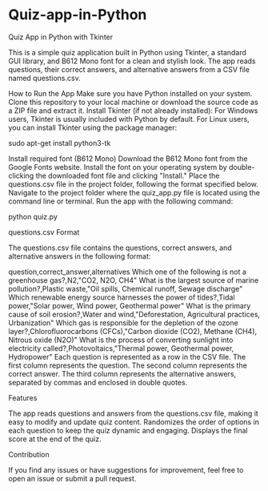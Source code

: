 # Quiz-app-in-Python
Quiz App in Python with Tkinter


This is a simple quiz application built in Python using Tkinter, a standard GUI library, and B612 Mono font for a clean and stylish look. The app reads questions, their correct answers, and alternative answers from a CSV file named questions.csv.

How to Run the App
Make sure you have Python installed on your system.
Clone this repository to your local machine or download the source code as a ZIP file and extract it.
Install Tkinter (if not already installed):
For Windows users, Tkinter is usually included with Python by default.
For Linux users, you can install Tkinter using the package manager:

sudo apt-get install python3-tk

Install required font (B612 Mono)
Download the B612 Mono font from the Google Fonts website.
Install the font on your operating system by double-clicking the downloaded font file and clicking "Install."
Place the questions.csv file in the project folder, following the format specified below.
Navigate to the project folder where the quiz_app.py file is located using the command line or terminal.
Run the app with the following command:

python quiz.py

questions.csv Format

The questions.csv file contains the questions, correct answers, and alternative answers in the following format:

question,correct_answer,alternatives
Which one of the following is not a greenhouse gas?,N2,"CO2, N2O, CH4"
What is the largest source of marine pollution?,Plastic waste,"Oil spills, Chemical runoff, Sewage discharge"
Which renewable energy source harnesses the power of tides?,Tidal power,"Solar power, Wind power, Geothermal power"
What is the primary cause of soil erosion?,Water and wind,"Deforestation, Agricultural practices, Urbanization"
Which gas is responsible for the depletion of the ozone layer?,Chlorofluorocarbons (CFCs),"Carbon dioxide (CO2), Methane (CH4), Nitrous oxide (N2O)"
What is the process of converting sunlight into electricity called?,Photovoltaics,"Thermal power, Geothermal power, Hydropower"
Each question is represented as a row in the CSV file.
The first column represents the question.
The second column represents the correct answer.
The third column represents the alternative answers, separated by commas and enclosed in double quotes.

Features

The app reads questions and answers from the questions.csv file, making it easy to modify and update quiz content.
Randomizes the order of options in each question to keep the quiz dynamic and engaging.
Displays the final score at the end of the quiz.

Contribution

If you find any issues or have suggestions for improvement, feel free to open an issue or submit a pull request.
